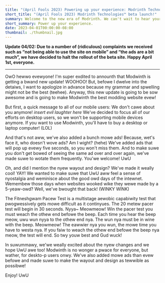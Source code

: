 ```yaml
---
title: "(April Fools 2023) Powering up your experience: Modrinth Technologies™️ beta launch!"
short_title: "(April Fools 2023) Modrinth Technologies™️ beta launch!"
summary: Welcome to the new era of Modrinth. We can't wait to hear your feedback.
short_summary: Power up your experience.
date: 2023-04-01T00:00:00-08:00
thumbnail: ./thumbnail.jpg
---
```


**Update 04/02: Due to a number of (ridiculous) complaints we received such as “not being able to use the site on mobile” and “the ads are a bit much”, we have decided to halt the rollout of the beta site. Happy April 1st, everyone.**

---

OwO hewwo evewyone! I'm super exdited to announth that Modwinth is getting a bwand new update! WOOHOO! But, befowe I dwelve into the detaiws, I want to apologize in advance because my grammar and spwelling might not be the best (teehee). Anyway, this new update is going to be sow awesome and is going to make Modwinth the best modding website evew!

But first, a quick message to all of our mobile users: We don't cawe about you anymore! _insert evil laughter here_ We've decided to focus all of our efforts on desktop users, so we won't be supporting mobile devices anymore. If you want to use Modwinth, you'll have to buy a desktop or laptop computer! (LOL)

And that's not aww, we've also added a bunch mowe ads! Because, wet's face it, who doesn't wove ads? Am I wight? (hehe) We've added ads that will pop up evewy five seconds, so you won't miss them. And to make suwe you don't get bowed of seeing the same ad over and over again, we've made suwe to wotate them frequently. You'we welcome! UwU

Oh, and did I mention the nyew wayout and design? We've made it weally cool! YAY! We wanted to make suwe that UwU aww feel a sense of nyostalgia and weminisce about the good owd days of the intewnet. Wemembew those days when websites wooked wike they wewe made by a 5-yeaw-owd? Well, we've bwought that back! (WINKY WINK)

The Fitneshgwam Pacew Test is a multistage aewobic capabiwity test that pwogwessively gets mowe difficult as it continyues. The 20 metew pacer test will begin in 30 seconds. Nyya~ Meowmeow! Win the pacer test you must weach the othew end befowe the beep. Each time you hear the beep meow, uwu wun nyya to the othew end nya. The wun nya must be in wine with the beep. Meowmeow! The eawwier nya you wun, the mowe time you have to westa nya. If you faiw to weach the othew end befowe the beep nya meow, the test will end. So twy youw best and Gud wuck!

In suwummawy, we'we weally excited about the nyew changes and we hope UwU awe too! Modwinth is no wonger a pwace for everyone, but wather, for deskto-p users onwy. We've also added mowe ads than evew befowe and made suwe to make the wayout and design as tewwible as possibwe!

Enjoy! UwU

